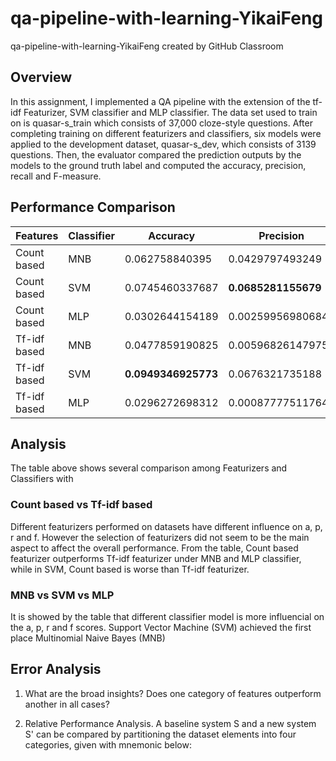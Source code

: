 # qa-pipeline-with-learning-YikaiFeng

qa-pipeline-with-learning-YikaiFeng created by GitHub Classroom

## Overview

In this assignment, I implemented a QA pipeline with the extension of the tf-idf Featurizer, SVM classifier and MLP classifier. The data set used to train on is quasar-s_train which consists of 37,000 cloze-style questions. After completing training on different featurizers and classifiers, six models were applied to the development dataset, quasar-s_dev, which consists of 3139 questions. Then, the evaluator compared the prediction outputs by the models to the ground truth label and computed the accuracy, precision, recall and F-measure.

## Performance Comparison

| Features 	   | Classifier | Accuracy            | Precision             | Recall              | F-measure            |
| ------------ | ---------- | ------------------- | --------------------- | ------------------- | -------------------- |
| Count based  | MNB		| 0.062758840395      | 0.0429797493249       | 0.062758840395      | 0.0301701298451      |
| Count based  | SVM		| 0.0745460337687     | **0.0685281155679**   | 0.0745460337687     | 0.0628445053033      |
| Count based  | MLP		| 0.0302644154189     | 0.00259956980684      | 0.0302644154189     | 0.00335852741917     |
| Tf-idf based | MNB		| 0.0477859190825     | 0.00596826147975      | 0.0477859190825     | 0.00932774947469     |
| Tf-idf based | SVM		| **0.0949346925773** | 0.0676321735188       | **0.0949346925773** | **0.0640987975182**  |
| Tf-idf based | MLP		| 0.0296272698312     | 0.000877775117648     | 0.0296272698312     | 0.00170503471182     |

## Analysis

The table above shows several comparison among Featurizers and Classifiers with 

### Count based vs Tf-idf based

Different featurizers performed on datasets have different influence on a, p, r and f. However the selection of featurizers did not seem to be the main aspect to affect the overall performance. From the table, Count based featurizer outperforms Tf-idf featurizer under MNB and MLP classifier, while in SVM, Count based is worse than Tf-idf featurizer.

### MNB vs SVM vs MLP

It is showed by the table that different classifier model is more influencial on the a, p, r and f scores. Support Vector Machine (SVM) achieved the first place Multinomial Naive Bayes (MNB)

## Error Analysis

1. What are the broad insights? Does one category of features outperform another in all cases?

2. Relative Performance Analysis. A baseline system S and a new system S' can be compared by partitioning the dataset elements into four categories, given with mnemonic below: